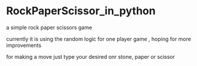 # RockPaperScissor_in_python
a simple rock paper scissors game 

currently it is using the random logic for one player game , hoping for more improvements

for making a move just type your desired onr stone, paper or scissor
